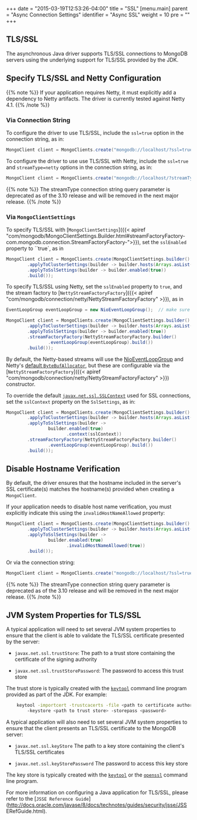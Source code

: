 +++
date = "2015-03-19T12:53:26-04:00"
title = "SSL"
[menu.main]
  parent = "Async Connection Settings"
  identifier = "Async SSL"
  weight = 10
  pre = "<i class='fa'></i>"
+++

## TLS/SSL

The asynchronous Java driver supports TLS/SSL connections to MongoDB servers using the underlying support 
for TLS/SSL provided by the JDK.

## Specify TLS/SSL and Netty Configuration

{{% note %}}
If your application requires Netty, it must explicitly add a dependency to
Netty artifacts.  The driver is currently tested against Netty 4.1.
{{% /note %}}

### Via Connection String

To configure the driver to use TLS/SSL, include the `ssl=true` option in the connection string, as in:

```java
MongoClient client = MongoClients.create("mongodb://localhost/?ssl=true");
```

To configure the driver to use use TLS/SSL with Netty, include the `ssl=true` and `streamType=netty` options in the connection string, as
in:

```java
MongoClient client = MongoClients.create("mongodb://localhost/?streamType=netty&ssl=true");
```

{{% note %}}
The streamType connection string query parameter is deprecated as of the 3.10 release and will be removed in the next major release.
{{% /note %}}

### Via `MongoClientSettings`

To specify TLS/SSL with [`MongoClientSettings`]({{< apiref "com/mongodb/MongoClientSettings.Builder.html#streamFactoryFactory-com.mongodb.connection.StreamFactoryFactory-">}}),
set the ``sslEnabled`` property to ``true`, as in

```java
MongoClient client = MongoClients.create(MongoClientSettings.builder()
        .applyToClusterSettings(builder -> builder.hosts(Arrays.asList(new ServerAddress())))
        .applyToSslSettings(builder -> builder.enabled(true))
        .build());
```

To specify TLS/SSL using Netty, set the ``sslEnabled`` property to ``true``, and the stream factory to 
[`NettyStreamFactoryFactory`]({{< apiref "com/mongodb/connection/netty/NettyStreamFactoryFactory" >}}), as in

```java
EventLoopGroup eventLoopGroup = new NioEventLoopGroup();  // make sure application shuts this down

MongoClient client = MongoClients.create(MongoClientSettings.builder()
        .applyToClusterSettings(builder -> builder.hosts(Arrays.asList(new ServerAddress())))
        .applyToSslSettings(builder -> builder.enabled(true))
        .streamFactoryFactory(NettyStreamFactoryFactory.builder()
                .eventLoopGroup(eventLoopGroup).build())
        .build());
```

By default, the Netty-based streams will use the [NioEventLoopGroup](http://netty.io/4.0/api/io/netty/channel/nio/NioEventLoopGroup.html)
and Netty's [default `ByteBufAllocator`](http://netty.io/4.0/api/io/netty/buffer/ByteBufAllocator.html#DEFAULT), but these are
configurable via the [`NettyStreamFactoryFactory`]({{< apiref "com/mongodb/connection/netty/NettyStreamFactoryFactory" >}}) constructor.   

To override the default [`javax.net.ssl.SSLContext`](https://docs.oracle.com/javase/8/docs/api/javax/net/ssl/SSLContext.html) used for SSL
connections, set the `sslContext` property on the `SslSettings`, as in:

```java
MongoClient client = MongoClients.create(MongoClientSettings.builder()
        .applyToClusterSettings(builder -> builder.hosts(Arrays.asList(new ServerAddress())))
        .applyToSslSettings(builder ->
                builder.enabled(true)
                       .context(sslContext))
        .streamFactoryFactory(NettyStreamFactoryFactory.builder()
                .eventLoopGroup(eventLoopGroup).build())
        .build());
```


## Disable Hostname Verification


By default, the driver ensures that the hostname included in the
server's SSL certificate(s) matches the hostname(s) provided when
creating a `MongoClient`.

If your application needs to disable host name verification, you must explicitly indicate this using the `invalidHostNameAllowed` property:

```java
MongoClient client = MongoClients.create(MongoClientSettings.builder()
        .applyToClusterSettings(builder -> builder.hosts(Arrays.asList(new ServerAddress())))
        .applyToSslSettings(builder -> 
                builder.enabled(true)
                       .invalidHostNameAllowed(true))
        .build());
```

Or via the connection string:

```java
MongoClient client = MongoClients.create("mongodb://localhost/?ssl=true&sslInvalidHostNameAllowed=true");
```

{{% note %}}
The streamType connection string query parameter is deprecated as of the 3.10 release and will be removed in the next major release.
{{% /note %}}

## JVM System Properties for TLS/SSL

A typical application will need to set several JVM system properties to
ensure that the client is able to validate the TLS/SSL certificate
presented by the server:

-  `javax.net.ssl.trustStore`:
      The path to a trust store containing the certificate of the
      signing authority

-  `javax.net.ssl.trustStorePassword`:
      The password to access this trust store

The trust store is typically created with the
[`keytool`](http://docs.oracle.com/javase/8/docs/technotes/tools/unix/keytool.html)
command line program provided as part of the JDK. For example:

```bash
    keytool -importcert -trustcacerts -file <path to certificate authority file>
        -keystore <path to trust store> -storepass <password>
```

A typical application will also need to set several JVM system
properties to ensure that the client presents an TLS/SSL certificate to the
MongoDB server:

- `javax.net.ssl.keyStore`
      The path to a key store containing the client's TLS/SSL certificates

- `javax.net.ssl.keyStorePassword`
      The password to access this key store

The key store is typically created with the
[`keytool`](http://docs.oracle.com/javase/8/docs/technotes/tools/unix/keytool.html)
or the [`openssl`](https://www.openssl.org/docs/apps/openssl.html)
command line program.

For more information on configuring a Java application for TLS/SSL, please
refer to the [`JSSE Reference Guide`](http://docs.oracle.com/javase/8/docs/technotes/guides/security/jsse/JSS
ERefGuide.html).
